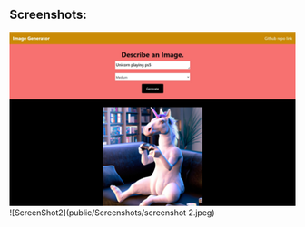 ## Screenshots:

![ScreenShot](public/Screenshots/screenshot.jpeg)
![ScreenShot2](public/Screenshots/screenshot 2.jpeg)
